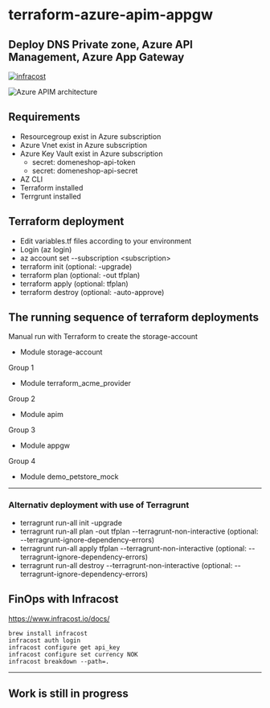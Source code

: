 # terraform-azure-apim-appgw
## Deploy DNS Private zone, Azure API Management, Azure App Gateway
[![infracost](https://img.shields.io/endpoint?url=https://dashboard.api.infracost.io/shields/json/9775c3c0-30e0-4a7b-872e-34be9cce38f2/repos/1a8537db-dda5-4531-bda2-f0a757744edf/branch/f62d9988-dd0e-4410-b167-eb91ce32f50b)](https://dashboard.infracost.io/org/rokris/repos/1a8537db-dda5-4531-bda2-f0a757744edf?tab=settings)

![Azure APIM architecture](https://github.com/rokris/terraform-azure-apim-appgw/assets/18302354/145eaec1-94b1-4c38-a2c3-89b606364b4f)

## Requirements
- Resourcegroup exist in Azure subscription
- Azure Vnet exist in Azure subscription
- Azure Key Vault exist in Azure subscription
    - secret: domeneshop-api-token
    - secret: domeneshop-api-secret
- AZ CLI
- Terraform installed
- Terrgrunt installed

## Terraform deployment
- Edit variables.tf files according to your environment
- Login (az login)
- az account set --subscription \<subscription>
- terraform init (optional: -upgrade)
- terraform plan (optional: -out tfplan)
- terraform apply (optional: tfplan)
- terraform destroy (optional: -auto-approve)

The running sequence of terraform deployments
---
Manual run with Terraform to create the storage-account
- Module storage-account

Group 1
- Module terraform_acme_provider

Group 2
- Module apim

Group 3
- Module appgw

Group 4
- Module demo_petstore_mock

---
### Alternativ deployment with use of Terragrunt
- terragrunt run-all init -upgrade
- terragrunt run-all plan -out tfplan --terragrunt-non-interactive (optional: --terragrunt-ignore-dependency-errors)
- terragrunt run-all apply tfplan --terragrunt-non-interactive (optional: --terragrunt-ignore-dependency-errors)
- terragrunt run-all destroy --terragrunt-non-interactive (optional: --terragrunt-ignore-dependency-errors)

## FinOps with Infracost
https://www.infracost.io/docs/

```shell
brew install infracost
infracost auth login
infracost configure get api_key
infracost configure set currency NOK
infracost breakdown --path=. 
```

---

## Work is still in progress
